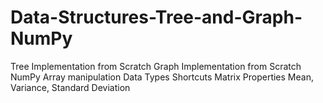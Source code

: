 # Data-Structures-Tree-and-Graph-NumPy
Tree Implementation from Scratch
Graph Implementation from Scratch
NumPy
Array manipulation
Data Types
Shortcuts
Matrix Properties
Mean, Variance, Standard Deviation
